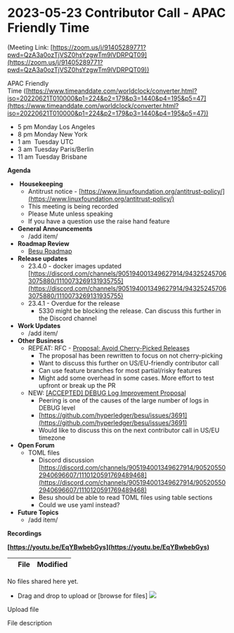 # 2023-05-23 Contributor Call - APAC Friendly Time

(Meeting Link: ⁨[https://zoom.us/j/91405289771?pwd=QzA3a0ozTjVSZ0hsYzgwTm9lVDRPQT09](https://zoom.us/j/91405289771?pwd=QzA3a0ozTjVSZ0hsYzgwTm9lVDRPQT09))

APAC Friendly Time ([https://www.timeanddate.com/worldclock/converter.html?iso=20220621T010000&p1=224&p2=179&p3=1440&p4=195&p5=47](https://www.timeanddate.com/worldclock/converter.html?iso=20220621T010000&p1=224&p2=179&p3=1440&p4=195&p5=47))

- 5 pm Monday Los Angeles
- 8 pm Monday New York
- 1 am  Tuesday UTC
- 3 am Tuesday Paris/Berlin
- 11 am Tuesday Brisbane

**Agenda**

-  **Housekeeping**
  - Antitrust notice - [https://www.linuxfoundation.org/antitrust-policy/](https://www.linuxfoundation.org/antitrust-policy/)
  - This meeting is being recorded
  - Please Mute unless speaking
  - If you have a question use the raise hand feature
- **General Announcements**
  - /add item/
- **Roadmap Review** 
  - [Besu Roadmap](https://lf-hyperledger.atlassian.net/wiki/display/BESU/Roadmap)
- **Release updates**
  - 23.4.0 - docker images updated [https://discord.com/channels/905194001349627914/943252457063075880/1110073269131935755](https://discord.com/channels/905194001349627914/943252457063075880/1110073269131935755)
  - 23.4.1 - Overdue for the release
    - 5330 might be blocking the release. Can discuss this further in the Discord channel
- **Work Updates**
  - /add item/
- **Other Business**
  - REPEAT: RFC - [Proposal: Avoid Cherry-Picked Releases](https://lf-hyperledger.atlassian.net/wiki/display/BESU/Proposal%3A+Avoid+Cherry+Picked+Releases)
    - The proposal has been rewritten to focus on not cherry-picking
    - Want to discuss this further on US/EU-friendly contributor call
    - Can use feature branches for most partial/risky features
    - Might add some overhead in some cases. More effort to test upfront or break up the PR
  - NEW: [\[ACCEPTED\] DEBUG Log Improvement Proposal](../../../../besu/developing-and-conventions/archive-dev/accepted-debug-log-improvement-proposal.md)
    - Peering is one of the causes of the large number of logs in DEBUG level
    - [https://github.com/hyperledger/besu/issues/3691](https://github.com/hyperledger/besu/issues/3691)
    - Would like to discuss this on the next contributor call in US/EU timezone
- **Open Forum**
  - TOML files
    - Discord discussion [https://discord.com/channels/905194001349627914/905205502940696607/1110120591769489468](https://discord.com/channels/905194001349627914/905205502940696607/1110120591769489468)
    - Besu should be able to read TOML files using table sections
    - Could we use yaml instead?
- **Future Topics**
  - /add item/

  

**Recordings**

**[https://youtu.be/EqYBwbebGys](https://youtu.be/EqYBwbebGys)**

   

|     | File | Modified |
| --- | --- | --- |

No files shared here yet.

- Drag and drop to upload or [browse for files] ![](/wiki/images/icons/wait.gif)

Upload file 

File description